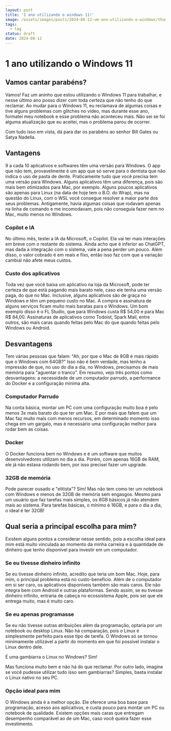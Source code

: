 ```yaml
---
layout: post
title: '1 ano utilizando o windows 11!'
image: /assets/images/posts/2024-08-12-um-ano-utilizando-o-windows/thumbnail.webp
tags:
  - tag
status: draft
date: 2024-08-12
---
```

# 1 ano utilizando o Windows 11

## Vamos cantar parabéns?
Vamos! Faz um aninho que estou utilizando o Windows 11 para trabalhar, e nesse último ano posso dizer com toda certeza que não tenho do que reclamar. Ao mudar para o Windows 11, eu reclamava de algumas coisas e tive alguns problemas com glitches no vídeo, mas durante esse ano, formatei meu notebook e esse problema não aconteceu mais. Não sei se foi alguma atualização que eu aceitei, mas o problema parou de ocorrer. 

Com tudo isso em vista, dá para dar os parabéns ao senhor Bill Gates ou Satya Nadella.

## Vantagens
9 a cada 10 aplicativos e softwares têm uma versão para Windows. O app que não tem, provavelmente é um app que só serve para o dentista que não indica o uso de pasta de dente. Praticamente tudo que você precisa tem uma versão para Windows. Alguns aplicativos têm uma diferença, pois são mais bem otimizados para Mac, por exemplo. Alguns poucos aplicativos são apenas para Linux (na data de hoje tem o B.O. do Wrap), mas na questão do Linux, com o WSL você consegue resolver a maior parte dos seus problemas. Antigamente, havia algumas coisas que rodavam apenas na linha de comando e me incomodavam, pois não conseguia fazer nem no Mac, muito menos no Windows.

### Copilot e IA
No último mês, testei a IA da Microsoft, o Copilot. Ela vai ter mais interações em breve com o restante do sistema. Ainda acho que é inferior ao ChatGPT, mas dada a integração com o sistema, vale a pena perder um pouco. Além disso, o valor cobrado é em reais e fixo, então isso faz com que a variação cambial não afete meus custos.

### Custo dos aplicativos
Toda vez que você baixa um aplicativo na loja da Microsoft, pode ter certeza de que está pagando mais barato nele, caso ele tenha uma versão paga, do que no Mac. Inclusive, alguns aplicativos são de graça no Windows e têm um pequeno custo no Mac. A compra e assinatura de alguns serviços ficam muito mais baratas para o Windows. Um bom exemplo disso é o FL Studio, que para Windows custa R$ 54,00 e para Mac R$ 84,00. Assinaturas de aplicativos como Todoist, Spark Mail, entre outros, são mais caras quando feitas pelo Mac do que quando feitas pelo Windows ou Android.

## Desvantagens
Tem várias pessoas que falam: "Ah, por que o Mac de 8GB é mais rápido que o Windows com 64GB?" Isso não é bem verdade, mas tenho a impressão de que, no uso do dia a dia, no Windows, precisamos de mais memória para "aguentar o tranco". Em resumo, vejo três pontos como desvantagens: a necessidade de um computador parrudo, a performance do Docker e a configuração mínima alta.

### Computador Parrudo
Na conta básica, montar um PC com uma configuração muito boa é pelo menos 3x mais barato do que ter um Mac. E por mais que falem que um Mac faz muito mais com menos recursos, em determinado momento isso chega em um gargalo, mas é necessário uma configuração melhor para rodar bem as coisas.

### Docker
O Docker funciona bem no Windows e é um software que muitos desenvolvedores utilizam no dia a dia. Porém, com apenas 16GB de RAM, ele já não estava rodando bem, por isso precisei fazer um upgrade.

### 32GB de memória
Pode parecer ousado e "elitista"? Sim! Mas não tem como ter um notebook com Windows e menos de 32GB de memória sem engasgos. Mesmo para um usuário que faz tarefas mais simples, os 8GB básicos já não atendem mais ao sistema. Para tarefas básicas, o mínimo é 16GB, e para o dia a dia, o ideal é ter 32GB!

## Qual seria a principal escolha para mim?
Existem alguns pontos a considerar nesse sentido, pois a escolha ideal para mim está muito vinculada ao momento da minha carreira e à quantidade de dinheiro que tenho disponível para investir em um computador.

### Se eu tivesse dinheiro infinito
Se eu tivesse dinheiro infinito, acredito que teria um bom Mac. Hoje, para mim, o principal problema está no custo-benefício. Além de o computador em si ser caro, os aplicativos disponíveis também são mais caros. Ele não integra bem com Android e outras plataformas. Sendo assim, se eu tivesse dinheiro infinito, entraria de cabeça no ecossistema Apple, pois sei que ele entrega muito, mas é muito caro.

### Se eu apenas programasse
Se eu não tivesse outras atribuições além da programação, optaria por um notebook ou desktop Linux. Não há comparação, pois o Linux é simplesmente perfeito para esse tipo de tarefa. O Windows só se tornou minimamente utilizável a partir do momento em que foi possível instalar o Linux dentro dele.

É uma gambiarra o Linux no Windows? Sim!

Mas funciona muito bem e não há do que reclamar. Por outro lado, imagine se você pudesse utilizar tudo isso sem gambiarras? Simples, basta instalar o Linux nativo no seu PC.

### Opção ideal para mim
O Windows ainda é a melhor opção. Ele oferece uma boa base para programação, acesso aos aplicativos, e custa pouco para montar um PC ou notebook de qualidade. Existem opções mais caras que entregam desempenho comparável ao de um Mac, caso você queira fazer esse investimento.
